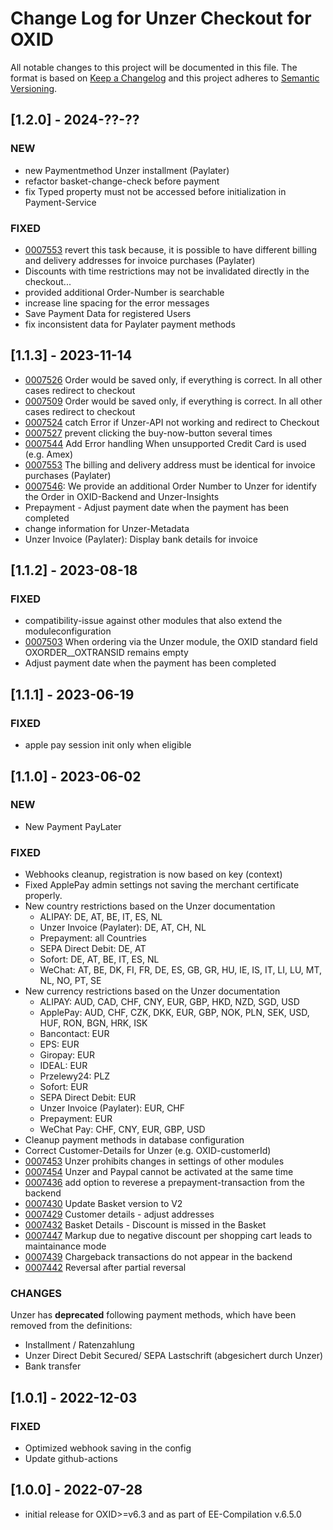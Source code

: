 # Change Log for Unzer Checkout for OXID

All notable changes to this project will be documented in this file.
The format is based on [Keep a Changelog](http://keepachangelog.com/)
and this project adheres to [Semantic Versioning](http://semver.org/).

## [1.2.0] - 2024-??-??

### NEW
- new Paymentmethod Unzer installment (Paylater)
- refactor basket-change-check before payment
- fix Typed property must not be accessed before initialization in Payment-Service

### FIXED
- [0007553](https://bugs.oxid-esales.com/view.php?id=7553) revert this task because, it is possible to have different billing and delivery addresses for invoice purchases (Paylater)
- Discounts with time restrictions may not be invalidated directly in the checkout...
- provided additional Order-Number is searchable
- increase line spacing for the error messages
- Save Payment Data for registered Users
- fix inconsistent data for Paylater payment methods

## [1.1.3] - 2023-11-14

- [0007526](https://bugs.oxid-esales.com/view.php?id=7526) Order would be saved only, if everything is correct. In all other cases redirect to checkout
- [0007509](https://bugs.oxid-esales.com/view.php?id=7509) Order would be saved only, if everything is correct. In all other cases redirect to checkout
- [0007524](https://bugs.oxid-esales.com/view.php?id=7524) catch Error if Unzer-API not working and redirect to Checkout
- [0007527](https://bugs.oxid-esales.com/view.php?id=7527) prevent clicking the buy-now-button several times
- [0007544](https://bugs.oxid-esales.com/view.php?id=7544) Add Error handling When unsupported Credit Card is used (e.g. Amex)
- [0007553](https://bugs.oxid-esales.com/view.php?id=7553) The billing and delivery address must be identical for invoice purchases (Paylater)
- [0007546](https://bugs.oxid-esales.com/view.php?id=7546): We provide an additional Order Number to Unzer for identify the Order in OXID-Backend and Unzer-Insights
- Prepayment - Adjust payment date when the payment has been completed
- change information for Unzer-Metadata
- Unzer Invoice (Paylater): Display bank details for invoice

## [1.1.2] - 2023-08-18

### FIXED
- compatibility-issue against other modules that also extend the moduleconfiguration
- [0007503](https://bugs.oxid-esales.com/view.php?id=7503) When ordering via the Unzer module, the OXID standard field OXORDER__OXTRANSID remains empty
- Adjust payment date when the payment has been completed

## [1.1.1] - 2023-06-19

### FIXED
- apple pay session init only when eligible

## [1.1.0] - 2023-06-02

### NEW
- New Payment PayLater
### FIXED
- Webhooks cleanup, registration is now based on key (context)
- Fixed ApplePay admin settings not saving the merchant certificate properly.
- New country restrictions based on the Unzer documentation
  - ALIPAY: DE, AT, BE, IT, ES, NL
  - Unzer Invoice (Paylater): DE, AT, CH, NL
  - Prepayment: all Countries
  - SEPA Direct Debit: DE, AT
  - Sofort: DE, AT, BE, IT, ES, NL
  - WeChat: AT, BE, DK, FI, FR, DE, ES, GB, GR, HU, IE, IS, IT, LI, LU, MT, NL, NO, PT, SE
- New currency restrictions based on the Unzer documentation
  - ALIPAY: AUD, CAD, CHF, CNY, EUR, GBP, HKD, NZD, SGD, USD
  - ApplePay: AUD, CHF, CZK, DKK, EUR, GBP, NOK, PLN, SEK, USD, HUF, RON, BGN, HRK, ISK
  - Bancontact: EUR
  - EPS: EUR
  - Giropay: EUR
  - IDEAL: EUR
  - Przelewy24: PLZ
  - Sofort: EUR
  - SEPA Direct Debit: EUR
  - Unzer Invoice (Paylater): EUR, CHF
  - Prepayment: EUR
  - WeChat Pay: CHF, CNY, EUR, GBP, USD
- Cleanup payment methods in database configuration
- Correct Customer-Details for Unzer (e.g. OXID-customerId)
- [0007453](https://bugs.oxid-esales.com/view.php?id=7453) Unzer prohibits changes in settings of other modules
- [0007454](https://bugs.oxid-esales.com/view.php?id=7454) Unzer and Paypal cannot be activated at the same time
- [0007436](https://bugs.oxid-esales.com/view.php?id=7436) add option to reverese a prepayment-transaction from the backend
- [0007430](https://bugs.oxid-esales.com/view.php?id=7430) Update Basket version to V2
- [0007429](https://bugs.oxid-esales.com/view.php?id=7429) Customer details - adjust addresses
- [0007432](https://bugs.oxid-esales.com/view.php?id=7432) Basket Details - Discount is missed in the Basket
- [0007447](https://bugs.oxid-esales.com/view.php?id=7447) Markup due to negative discount per shopping cart leads to maintainance mode
- [0007439](https://bugs.oxid-esales.com/view.php?id=7439) Chargeback transactions do not appear in the backend
- [0007442](https://bugs.oxid-esales.com/view.php?id=7442) Reversal after partial reversal

### CHANGES
Unzer has **deprecated** following payment methods, which have been removed from the definitions:
- Installment / Ratenzahlung
- Unzer Direct Debit Secured/ SEPA Lastschrift (abgesichert durch Unzer)
- Bank transfer


## [1.0.1] - 2022-12-03

### FIXED
- Optimized webhook saving in the config
- Update github-actions

## [1.0.0] - 2022-07-28

- initial release for OXID>=v6.3 and as part of EE-Compilation v.6.5.0

